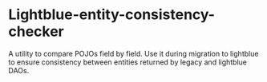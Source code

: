 # Lightblue-entity-consistency-checker

A utility to compare POJOs field by field. Use it during migration to lightblue to ensure consistency between entities returned by legacy and lightblue DAOs.
